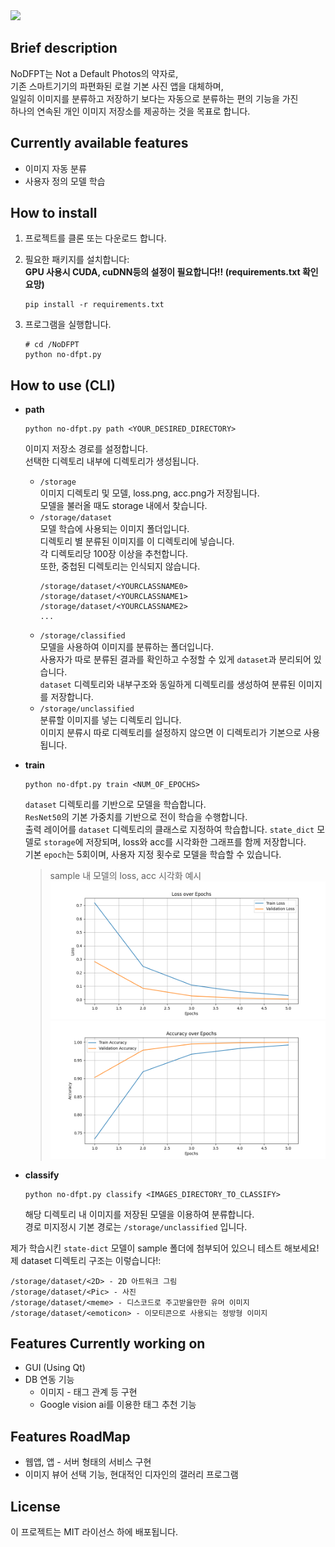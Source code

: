 <img src="https://capsule-render.vercel.app/api?type=transparent&height=300&color=gradient&text=No%20DFPT&section=header&reversal=false&textBg=false&fontColor=ff4a62&desc=Not%20a%20Default%20Photos&descSize=15&animation=fadeIn">

## Brief description
NoDFPT는 Not a Default Photos의 약자로,  
기존 스마트기기의 파편화된 로컬 기본 사진 앱을 대체하며,  
일일히 이미지를 분류하고 저장하기 보다는 자동으로 분류하는 편의 기능을 가진  
하나의 연속된 개인 이미지 저장소를 제공하는 것을 목표로 합니다.

## Currently available features
- 이미지 자동 분류
- 사용자 정의 모델 학습

## How to install
1. 프로젝트를 클론 또는 다운로드 합니다.
2. 필요한 패키지를 설치합니다:  
  **GPU 사용시 CUDA, cuDNN등의 설정이 필요합니다!! (requirements.txt 확인요망)**
   
      ```
      pip install -r requirements.txt
      ```
3. 프로그램을 실행합니다.
   ```
   # cd /NoDFPT
   python no-dfpt.py
   ```

## How to use (CLI)

- **path**
   ```
   python no-dfpt.py path <YOUR_DESIRED_DIRECTORY>
   ```
   이미지 저장소 경로를 설정합니다.  
   선택한 디렉토리 내부에 디렉토리가 생성됩니다.
  - `/storage`  
  이미지 디렉토리 및 모델, loss.png, acc.png가 저장됩니다.  
  모델을 불러올 때도 storage 내에서 찾습니다. 
  - `/storage/dataset`  
  모델 학습에 사용되는 이미지 폴더입니다.  
  디렉토리 별 분류된 이미지를 이 디렉토리에 넣습니다.  
  각 디렉토리당 100장 이상을 추천합니다.  
  또한, 중첩된 디렉토리는 인식되지 않습니다.
     ```
    /storage/dataset/<YOURCLASSNAME0>
    /storage/dataset/<YOURCLASSNAME1>
    /storage/dataset/<YOURCLASSNAME2>
    ...
     ```
  - `/storage/classified`  
  모델을 사용하여 이미지를 분류하는 폴더입니다.  
  사용자가 따로 분류된 결과를 확인하고 수정할 수 있게 `dataset`과 분리되어 있습니다.  
  `dataset` 디렉토리와 내부구조와 동일하게 디렉토리를 생성하여 분류된 이미지를 저장합니다.  
  - `/storage/unclassified`  
  분류할 이미지를 넣는 디렉토리 입니다.  
  이미지 분류시 따로 디렉토리를 설정하지 않으면 이 디렉토리가 기본으로 사용됩니다.
  

- **train**
   ```
  python no-dfpt.py train <NUM_OF_EPOCHS>
   ```
  `dataset` 디렉토리를 기반으로 모델을 학습합니다.  
  `ResNet50`의 기본 가중치를 기반으로 전이 학습을 수행합니다.  
  출력 레이어를 `dataset` 디렉토리의 클래스로 지정하여 학습합니다.
  `state_dict` 모델로 `storage`에 저장되며, loss와 acc를 시각화한 그래프를 함께 저장합니다.  
  기본 `epoch`는 5회이며, 사용자 지정 횟수로 모델을 학습할 수 있습니다.  
    > sample 내 모델의 loss, acc 시각화 예시  
    <img src="sample/_loss.png" width="600"><img src="sample/_accuracy.png" width="600">
  

- **classify**
   ```
   python no-dfpt.py classify <IMAGES_DIRECTORY_TO_CLASSIFY>
   ```
  해당 디렉토리 내 이미지를 저장된 모델을 이용하여 분류합니다.  
  경로 미지정시 기본 경로는 `/storage/unclassified` 입니다.  


  
제가 학습시킨 `state-dict` 모델이 sample 폴더에 첨부되어 있으니 테스트 해보세요!  
제 dataset 디렉토리 구조는 이렇습니다!:  
```
/storage/dataset/<2D> - 2D 아트워크 그림
/storage/dataset/<Pic> - 사진
/storage/dataset/<meme> - 디스코드로 주고받을만한 유머 이미지
/storage/dataset/<emoticon> - 이모티콘으로 사용되는 정방형 이미지
```

## Features Currently working on
- GUI (Using Qt)
- DB 연동 기능
  - 이미지 - 태그 관계 등 구현
  - Google vision ai를 이용한 태그 추천 기능

## Features RoadMap
- 웹앱, 앱 - 서버 형태의 서비스 구현
- 이미지 뷰어 선택 기능, 현대적인 디자인의 갤러리 프로그램



## License
이 프로젝트는 MIT 라이선스 하에 배포됩니다.


